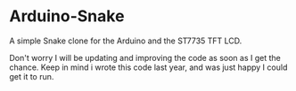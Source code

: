 # Arduino-Snake
A simple Snake clone for the Arduino and the ST7735 TFT LCD.

Don't worry I will be updating and improving the code as soon as I get the chance. Keep in mind i wrote this code last year, and was just happy I could get it to run.
